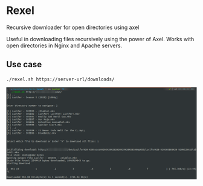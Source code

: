 # Rexel
Recursive downloader for open directories using axel

Useful in downloading files recursively using the power of Axel. 
Works with open directories in Nginx and Apache servers. 

## Use case

```
./rexel.sh https://server-url/downloads/
```

![alt text](https://raw.githubusercontent.com/az0mb13/Rexel/master/usecase.png)

